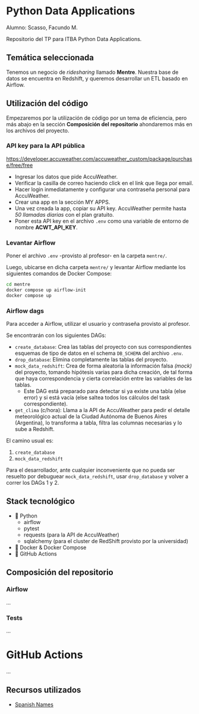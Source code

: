 # Python Data Applications
Alumno: Scasso, Facundo M.

Repositorio del TP para ITBA Python Data Applications.

## Temática seleccionada

Tenemos un negocio de *ridesharing* llamado **Mentre**.
Nuestra base de datos se encuentra en Redshift, y queremos desarrollar un ETL basado en Airflow.

## Utilización del código

Empezaremos por la utilización de código por un tema de eficiencia, pero más abajo en la sección **Composición del repositorio** ahondaremos más en los archivos del proyecto.

### API key para la API pública

https://developer.accuweather.com/accuweather_custom/package/purchase/free/free

- Ingresar los datos que pide AccuWeather.
- Verificar la casilla de correo haciendo click en el link que llega por email.
- Hacer login inmediatamente y configurar una contraseña personal para AccuWeather.
- Crear una app en la sección MY APPS.
- Una vez creada la app, copiar su API key. AccuWeather permite hasta _50 llamadas diarias_ con el plan gratuito.
- Poner esta API key en el archivo `.env` como una variable de entorno de nombre **ACWT_API_KEY**.

### Levantar Airflow

Poner el archivo `.env` -provisto al profesor- en la carpeta `mentre/`.

Luego, ubicarse en dicha carpeta `mentre/` y levantar Airflow mediante los siguientes comandos de Docker Compose:
```bash
cd mentre
docker compose up airflow-init
docker compose up
```

### Airflow dags

Para acceder a Airflow, utilizar el usuario y contraseña provisto al profesor.

Se encontrarán con los siguientes DAGs:
- `create_database`: Crea las tablas del proyecto con sus correspondientes esquemas de tipo de datos en el schema `DB_SCHEMA` del archivo `.env`.
- `drop_database`: Elimina completamente las tablas del proyecto.
- `mock_data_redshift`: Crea de forma aleatoria la información falsa _(mock)_ del proyecto, tomando hipótesis varias para dicha creación, de tal forma que haya correspondencia y cierta correlación entre las variables de las tablas.
    - Este DAG está preparado para detectar si ya existe una tabla (else error) y si está vacía (else saltea todos los cálculos del task correspondiente).
- `get_clima` (c/hora): Llama a la API de AccuWeather para pedir el detalle meteorológico actual de la Ciudad Autónoma de Buenos Aires (Argentina), lo transforma a tabla, filtra las columnas necesarias y lo sube a Redshift.

El camino usual es:
1. `create_database`
2. `mock_data_redshift`

Para el desarrollador, ante cualquier inconveniente que no pueda ser resuelto por debuguear `mock_data_redshift`, usar `drop_database` y volver a correr los DAGs 1 y 2.

## Stack tecnológico

- 🐍 Python
    - airflow
    - pytest
    - requests (para la API de AccuWeather)
    - sqlalchemy (para el cluster de RedShift provisto por la universidad)
- 🐋 Docker & Docker Compose
- 🐙 GitHub Actions

## Composición del repositorio

### Airflow

...

### Tests

...

# GitHub Actions

...

## Recursos utilizados

- [Spanish Names](https://github.com/marcboquet/spanish-names)

